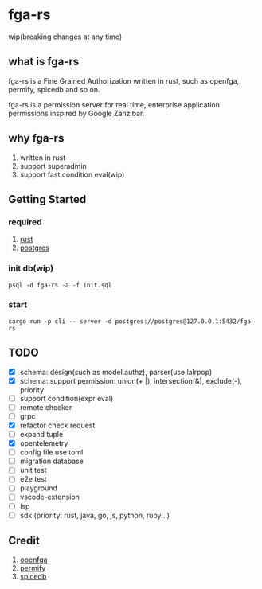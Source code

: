 # fga-rs

wip(breaking changes at any time)

## what is fga-rs

fga-rs is a Fine Grained Authorization written in rust, such as openfga, permify, spicedb and so on.

fga-rs is a permission server for real time, enterprise application permissions inspired by Google Zanzibar.

## why fga-rs

1. written in rust
2. support superadmin
3. support fast condition eval(wip)

## Getting Started

### required

1. [rust](https://www.rust-lang.org/)
2. [postgres](https://postgresql.org/)

### init db(wip)

```shell
psql -d fga-rs -a -f init.sql
```

### start

```shell
cargo run -p cli -- server -d postgres://postgres@127.0.0.1:5432/fga-rs
```

## TODO

- [x] schema: design(such as model.authz), parser(use lalrpop)
- [x] schema: support permission: union(+ |), intersection(&), exclude(-), priority
- [ ] support condition(expr eval)
- [ ] remote checker
- [ ] grpc
- [x] refactor check request
- [ ] expand tuple
- [x] opentelemetry
- [ ] config file use toml
- [ ] migration database
- [ ] unit test
- [ ] e2e test
- [ ] playground
- [ ] vscode-extension
- [ ] lsp
- [ ] sdk (priority: rust, java, go, js, python, ruby...)

## Credit

1. [openfga](https://github.com/openfga/openfga)
2. [permify](https://github.com/Permify/permify)
3. [spicedb](https://github.com/authzed/spicedb)
